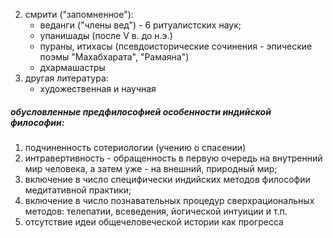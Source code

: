 2. смрити ("запомненное"):
	- веданги ("члены вед") - 6 ритуалистских наук;
	- упанишады (после V в. до н.э.)
	- пураны, итихасы (псевдоисторические сочинения - эпические поэмы "Махабхарата", "Рамаяна")
	- дхармашастры
3. другая литература:
	- художественная и научная

##### обусловленные предфилософией особенности индийской философии:
1. подчиненность сотериологии (учению о спасении)
2. интравертивность - обращенность в первую очередь на внутренний мир человека, а затем уже - на внешний, природный мир;
3. включение в число специфически индийских методов философии медитативной практики;
4. включение в число познавательных процедур сверхрациональных методов: телепатии, всеведения, йогической интуиции и т.п.
5. отсутствие идеи общечеловеческой истории как прогресса

